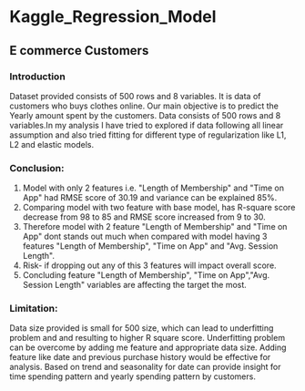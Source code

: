 # Kaggle_Regression_Model

## E commerce Customers 

### Introduction
Dataset provided consists of 500 rows and 8 variables. It is data of customers who buys clothes online. Our main objective is to predict the Yearly amount spent by the customers. Data consists of 500 rows and 8 variables.In my analysis I have tried to explored if data following all linear assumption and also tried fitting for different type of regularization like L1, L2 and elastic models. 

### Conclusion:
1. Model with only 2 features i.e. "Length of Membership" and "Time on App" had RMSE score of 30.19 and variance can be explained 85%.
2. Comparing model with two feature with base model, has R-square score decrease from 98 to 85 and RMSE score increased from 9 to 30.
3. Therefore model with 2 feature "Length of Membership" and "Time on App" dont stands out much when compared with model having 3 features "Length of Membership", "Time on App" and "Avg. Session Length".
4. Risk- if dropping out any of this 3 features will impact overall score.
5. Concluding feature "Length of Membership", "Time on App","Avg. Session Length" variables are affecting the target the most.

### Limitation:
Data size provided is small for 500 size, which can lead to underfitting problem and and resulting to higher R square score. Underfitting problem can be overcome by adding me feature and appropriate data size. Adding feature like date and previous purchase history would be effective for analysis. Based on trend and seasonality for date can provide insight for time spending pattern and yearly spending pattern by customers.

